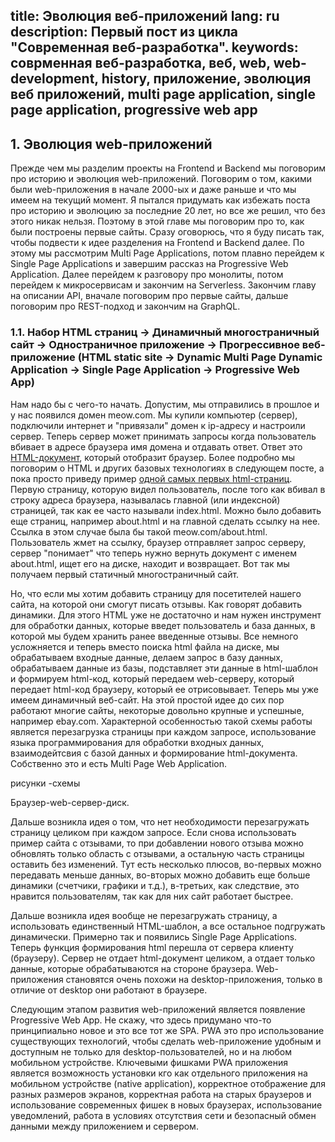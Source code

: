 title: Эволюция веб-приложений
lang: ru
description: Первый пост из цикла "Современная веб-разработка".
keywords: соврменная веб-разработка, веб, web, web-development, history, приложение, эволюция веб приложений, multi page application, single page application, progressive web app
---

## 1. Эволюция web-приложений

Прежде чем мы разделим проекты на Frontend и Backend мы поговорим про историю и эволюция web-приложений. Поговорим о том, какими были web-приложения в начале 2000-ых и даже раньше и что мы имеем на текущий момент. Я пытался придумать как избежать поста про историю и эволюцию за последние 20 лет, но все же решил, что без этого никак нельзя. Поэтому в этой главе мы поговорим про то, как были построены первые сайты. Сразу оговорюсь, что я буду писать так, чтобы подвести к идее разделения на Frontend и Backend далее. По этому мы рассмотрим Multi Page Applications, потом плавно перейдем к Single Page Applications и завершим рассказ на Progressive Web Application. Далее перейдем к разговору про монолиты, потом перейдем к микросервисам и закончим на Serverless. Закончим главу на описании API, вначале поговорим про первые сайты, дальше поговорим про REST-подход и закончим на GraphQL.

### 1.1. Набор HTML страниц -> Динамичный многостраничный сайт -> Одностраничное приложение -> Прогрессивное веб-приложение (HTML static site -> Dynamic Multi Page Dynamic Application -> Single Page Application -> Progressive Web App)

Нам надо бы с чего-то начать. Допустим, мы отправились в прошлое и у нас появился домен meow.com. Мы купили компьютер (сервер), подключили интернет и "привязали" домен к ip-адресу и настроили сервер. Теперь сервер может принимать запросы когда пользователь вбивает в адресе браузера имя домена и отдавать ответ. Ответ это <a href="https://ru.wikipedia.org/wiki/HTML">HTML-документ</a>, который отобразит браузер. Более подробно мы поговорим о HTML и других базовых технологиях в следующем посте, а пока просто приведу пример <a href="http://info.cern.ch/hypertext/WWW/TheProject.html" alt="пример первой html-страницы">одной самых первых html-страниц</a>. Первую страницу, которую видел пользователь, после того как вбивал в строку адреса браузера, называлась главной (или индексной) страницей, так как ее часто называли index.html. Можно было добавить еще страниц, например about.html и на главной сделать ссылку на нее. Ссылка в этом случае была бы такой meow.com/about.html. Пользователь жмет на ссылку, браузер отправляет запрос серверу, сервер "понимает" что теперь нужно вернуть документ с именем about.html, ищет его на диске, находит и возвращает. Вот так мы получаем первый статичный многостраничный сайт. 

Но, что если мы хотим добавить страницу для посетителей нашего сайта, на которой они смогут писать отзывы. Как говорят добавить динамики. Для этого HTML уже не достаточно и нам нужен инструмент для обработки данных, которые введет пользователь и база данных, в которой мы будем хранить ранее введенные отзывы. Все немного усложняется и теперь вместо поиска html файла на диске, мы обрабатываем входные данные, делаем запрос в базу данных, обрабатываем данные из базы, подставляет эти данные в html-шаблон и формируем html-код, который передаем web-серверу, который передает html-код браузеру, который ее отрисовывает. Теперь мы уже имеем динамичный веб-сайт. На этой простой идее до сих пор работают многие сайты, некоторые довольно крупные и успешные, например ebay.com. Характерной особенностью такой схемы работы является перезагрузка страницы при каждом запросе, использование языка программирования для обработки входных данных, взаимодейтсвия с базой данных и формирование html-документа. Собственно это и есть Multi Page Web Application.

рисунки -схемы

Браузер-web-сервер-диск.

Дальше возникла идея о том, что нет необходимости перезагружать страницу целиком при каждом запросе. Если снова использовать пример сайта с отзывами, то при добавлении нового отзыва можно обновлять только область с отзывами, а остальную часть страницы оставить без изменений. Тут есть несколько плюсов, во-первых можно передавать меньше данных, во-вторых можно добавить еще больше динамики (счетчики, графики и т.д.), в-третьих, как следствие, это нравится пользователям, так как для них сайт работает быстрее.

Дальше возникла идея вообще не перезагружать страницу, а использовать единственный HTML-шаблон, а все остальное подгружать динамически. Примерно так и появились Single Page Applications. Теперь функция формирования html перешла от сервера клиенту (браузеру). Сервер не отдает html-документ целиком, а отдает только данные, которые обрабатываются на стороне браузера. Web-приложения становятся очень похожи на desktop-приложения, только в отличие от desktop они работают в браузере.

Следующим этапом развития web-приложений является появление Progressive Web App. Не скажу, что здесь придумано что-то принципиально новое и это все тот же SPA. PWA это про использование существующих технологий, чтобы сделать web-приложение удобным и доступным не только для desktop-пользователей, но и на любом мобильном устройстве. Ключевыми фишками PWA приложения является возможность установки кго как отдельного приложения на мобильном устройстве (native application), корректное отображение для разных размеров экранов, корректная работа на старых браузеров и использование современных фишек в новых браузерах, использование уведомлений, работа в условиях отсутствия сети и безопасный обмен данными между приложением и сервером.

